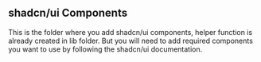 ## shadcn/ui Components

This is the folder where you add shadcn/ui components, helper function is already created in lib folder. But you will need to add required components you want to use by following the shadcn/ui documentation.